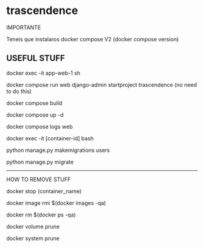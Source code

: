 # trascendence

IMPORTANTE

Teneis que instalaros docker compose V2 (docker compose version)

## USEFUL STUFF

docker exec -it app-web-1  sh

docker compose run web django-admin startproject trascendence (no need to do this)

docker compose build

docker compose up -d

docker compose logs web

docker exec -it [container-id] bash

python manage.py makemigrations users

python manage.py migrate

-----------------------------------------

HOW TO REMOVE STUFF 

docker stop (container_name)

docker image rmi $(docker images -qa)

docker rm $(docker ps -qa)

docker volume prune

docker system prune
